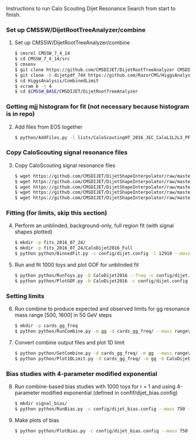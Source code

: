 
Instructions to run Calo Scouting Dijet Resonance Search from start to finish.

### Set up CMSSW/DijetRootTreeAnalyzer/combine
1. Set up CMSSW/DijetRootTreeAnalyzer/combine
    
    ```sh
    $ cmsrel CMSSW_7_4_14
    $ cd CMSSW_7_4_14/src
    $ cmsenv
    $ git clone https://github.com/CMSDIJET/DijetRootTreeAnalyzer CMSDIJET/DijetRootTreeAnalyzer
    $ git clone -b dijetpdf_74X https://github.com/RazorCMS/HiggsAnalysis-CombinedLimit HiggsAnalysis/CombinedLimit
    $ cd HiggsAnalysis/CombinedLimit
    $ scram b -j 4
    $ cd $CMSSW_BASE/CMSDIJET/DijetRootTreeAnalyzer
    ```
    
### Getting mjj histogram for fit (not necessary because histogram is in repo)
2. Add files from EOS together
    
    ```sh
    $ python/AddFiles.py -l lists/CaloScoutingHT_2016_JEC_CaloL1L2L3_PFL2L3Residual_NewBiasCorrected_Golden12910pb_20160723_003113_reduced_skim.txt  -o inputs/data_CaloScoutingHT_Run2016BCD_NewBiasCorrected_Golden12910pb_CaloDijet2016.root
    ```

### Copy CaloScouting signal resonance files
3. Copy CaloScouting signal resonance files
    
    ```sh
    $ wget https://github.com/CMSDIJET/DijetShapeInterpolator/raw/master/ResonanceShapes_gg_13TeV_CaloScouting_Spring16.root -P inputs/
    $ wget https://github.com/CMSDIJET/DijetShapeInterpolator/raw/master/ResonanceShapes_gg_13TeV_CaloScouting_Spring16_JERUP.root -P inputs/
    $ wget https://github.com/CMSDIJET/DijetShapeInterpolator/raw/master/ResonanceShapes_gg_13TeV_CaloScouting_Spring16_JERDOWN.root -P inputs/
    $ wget https://github.com/CMSDIJET/DijetShapeInterpolator/raw/master/ResonanceShapes_gg_13TeV_CaloScouting_Spring16_JESUP.root -P inputs/
    $ wget https://github.com/CMSDIJET/DijetShapeInterpolator/raw/master/ResonanceShapes_gg_13TeV_CaloScouting_Spring16_JESDOWN.root -P inputs/
    ```

### Fitting (for limits, skip this section)
4. Perform an unblinded, background-only, full region fit (with signal shapes plotted)
    
    ```sh
	$ mkdir -p fits_2016_07_24/
    $ mkdir -p fits_2016_07_24/CaloDijet2016_Full
    $ python python/BinnedFit.py -c config/dijet.config -l 12910 --mass 750_1200_1600 -m gg_qg_qq --xsec 9.5_8.2e-1_2.2e-1 -s inputs/ResonanceShapes_gg_13TeV_CaloScouting_Spring16.root inputs/data_CaloScoutingHT_Run2016BCD_NewBiasCorrectedFlat_Golden12910pb_CaloDijet2016.root -b CaloDijet2016 -d fits_2016_07_24/CaloDijet2016_Full/ --fit-spectrum
    ```
	
5. Run and fit 1000 toys and plot GOF for unblinded fit
    
    ```sh
    $ python python/RunToys.py -b CaloDijet2016 --freq -c config/dijet.config --lumi 12910 --fit-region Full  -d fits_2016_07_24/CaloDijet2016_Full/ -i fits_2016_07_24/CaloDijet2016_Full/DijetFitResults_CaloDijet2016.root  -t 1000 -s 0
    $ python python/PlotGOF.py -b CaloDijet2016 -c config/dijet.config -d fits_2016_07_24/CaloDijet2016_Full/ -t fits_2016_07_24/CaloDijet2016_Full/toys_Freq_s0_CaloDijet2016.root -l 12910 --data
    ```
	
### Setting limits
6. Run combine to produce expected and observed limits for gg resonance mass range [500, 1600] in 50 GeV steps 
    
    ```sh
    $ mkdir -p cards_gg_freq
    $ python python/RunCombine.py -m gg -d cards_gg_freq/ --mass range\(500,1650,50\) -c config/dijet.config -i inputs/DijetFitResults.root -b CaloDijet2016 --rMax 20 --xsec 10 -l 12.910
    ```

7. Convert combine output files and plot 1D limit
    ```sh
	$ python python/GetCombine.py -d cards_gg_freq/ -m gg --mass range\(500,1650,50\) -b CaloDijet2016 --xsec 10 -l 12.910
    $ python python/Plot1DLimit.py -d cards_gg_freq/ -m gg -b CaloDijet2016 -l 12.910 --massMin 600 --massMax 1600 --xsecMin 1e-3 --xsecMax 1e5
    ```

### Bias studies with 4-parameter modified exponential 
8. Run combine-based bias studies with 1000 toys for r = 1 and  using 4-parameter modified exponential (defined in confif/dijet_bias.config)

    ```sh
    $ mkdir signal_bias/
    $ python python/RunBias.py -c config/dijet_bias.config --mass 750 -m gg -d signal_bias/ -r 1 -l 12.910 --xsec 10 -t 1000 --gen-pdf modexp  --fit-pdf fourparam
    ```
9. Make plots of bias

    ```sh
    $ python python/PlotBias.py -c config/dijet_bias.config --mass 750 -m gg -d signal_bias/ -r 1 -l 12.910 --xsec 10 -t 1000 --gen-pdf modexp  --fit-pdf fourparam
    ```


